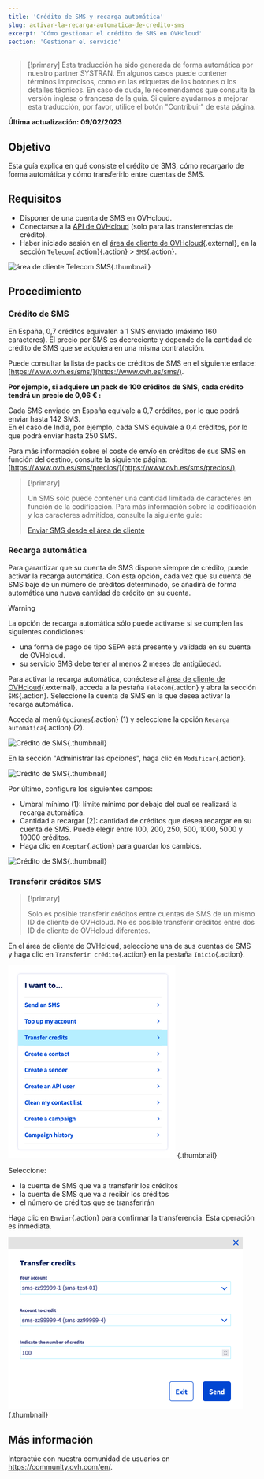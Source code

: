 ```yaml
---
title: 'Crédito de SMS y recarga automática'
slug: activar-la-recarga-automatica-de-credito-sms
excerpt: 'Cómo gestionar el crédito de SMS en OVHcloud'
section: 'Gestionar el servicio'
---
```


> [!primary]
> Esta traducción ha sido generada de forma automática por nuestro partner SYSTRAN. En algunos casos puede contener términos imprecisos, como en las etiquetas de los botones o los detalles técnicos. En caso de duda, le recomendamos que consulte la versión inglesa o francesa de la guía. Si quiere ayudarnos a mejorar esta traducción, por favor, utilice el botón "Contribuir" de esta página.
>

**Última actualización: 09/02/2023**

## Objetivo

Esta guía explica en qué consiste el crédito de SMS, cómo recargarlo de forma automática y cómo transferirlo entre cuentas de SMS.

## Requisitos

- Disponer de una cuenta de SMS en OVHcloud.
- Conectarse a la [API de OVHcloud](https://api.ovh.com/) (solo para las transferencias de crédito).
- Haber iniciado sesión en el [área de cliente de OVHcloud](https://www.ovh.com/auth/?action=gotomanager&from=https://www.ovh.es/&ovhSubsidiary=es){.external}, en la sección `Telecom`{.action}{.action} > `SMS`{.action}.

![área de cliente Telecom SMS](https://raw.githubusercontent.com/ovh/docs/master/templates/control-panel/product-selection/telecom/tpl-telecom-03-en-sms.png){.thumbnail}

## Procedimiento

### Crédito de SMS

En España, 0,7 créditos equivalen a 1 SMS enviado (máximo 160 caracteres). El precio por SMS es decreciente y depende de la cantidad de crédito de SMS que se adquiera en una misma contratación. 

Puede consultar la lista de packs de créditos de SMS en el siguiente enlace: [https://www.ovh.es/sms/](https://www.ovh.es/sms/).

**Por ejemplo, si adquiere un pack de 100 créditos de SMS, cada crédito tendrá un precio de 0,06 € :**

Cada SMS enviado en España equivale a 0,7 créditos, por lo que podrá enviar hasta 142 SMS.<br>
En el caso de India, por ejemplo, cada SMS equivale a 0,4 créditos, por lo que podrá enviar hasta 250 SMS.

Para más información sobre el coste de envío en créditos de sus SMS en función del destino, consulte la siguiente página: [https://www.ovh.es/sms/precios/](https://www.ovh.es/sms/precios/).

> [!primary]
>
> Un SMS solo puede contener una cantidad limitada de caracteres en función de la codificación. Para más información sobre la codificación y los caracteres admitidos, consulte la siguiente guía:
> 
> [Enviar SMS desde el área de cliente](https://docs.ovh.com/es/sms/enviar-sms-desde-el-area-de-cliente/)
>

### Recarga automática

Para garantizar que su cuenta de SMS dispone siempre de crédito, puede activar la recarga automática. Con esta opción, cada vez que su cuenta de SMS baje de un número de créditos determinado, se añadirá de forma automática una nueva cantidad de crédito en su cuenta.

> [!warning]
>
> La opción de recarga automática sólo puede activarse si se cumplen las siguientes condiciones:
>
> - una forma de pago de tipo SEPA está presente y validada en su cuenta de OVHcloud.
> - su servicio SMS debe tener al menos 2 meses de antigüedad.

Para activar la recarga automática, conéctese al [área de cliente de OVHcloud](https://www.ovh.com/auth/?action=gotomanager&from=https://www.ovh.es/&ovhSubsidiary=es){.external}, acceda a la pestaña `Telecom`{.action} y abra la sección `SMS`{.action}. Seleccione la cuenta de SMS en la que desea activar la recarga automática.

Acceda al menú `Opciones`{.action} (1) y seleccione la opción `Recarga automática`{.action} (2).

![Crédito de SMS](images/smscredit01.png){.thumbnail}

En la sección "Administrar las opciones", haga clic en `Modificar`{.action}.

![Crédito de SMS](images/smscredit02.png){.thumbnail}

Por último, configure los siguientes campos:

- Umbral mínimo (1): límite mínimo por debajo del cual se realizará la recarga automática.
- Cantidad a recargar (2): cantidad de créditos que desea recargar en su cuenta de SMS. Puede elegir entre 100, 200, 250, 500, 1000, 5000 y 10000 créditos.
- Haga clic en `Aceptar`{.action} para guardar los cambios.

![Crédito de SMS](images/smscredit03.png){.thumbnail}

### Transferir créditos SMS

> [!primary]
>
> Solo es posible transferir créditos entre cuentas de SMS de un mismo ID de cliente de OVHcloud. No es posible transferir créditos entre dos ID de cliente de OVHcloud diferentes.
>

En el área de cliente de OVHcloud, seleccione una de sus cuentas de SMS y haga clic en `Transferir crédito`{.action} en la pestaña `Inicio`{.action}.

![transferencia de créditos de SMS](images/credit-transfer01.png) {.thumbnail}

Seleccione:

- la cuenta de SMS que va a transferir los créditos
- la cuenta de SMS que va a recibir los créditos
- el número de créditos que se transferirán

Haga clic en `Enviar`{.action} para confirmar la transferencia. Esta operación es inmediata.

![transferencia de créditos de SMS](images/credit-transfer02.png) {.thumbnail}


## Más información

Interactúe con nuestra comunidad de usuarios en <https://community.ovh.com/en/>.
